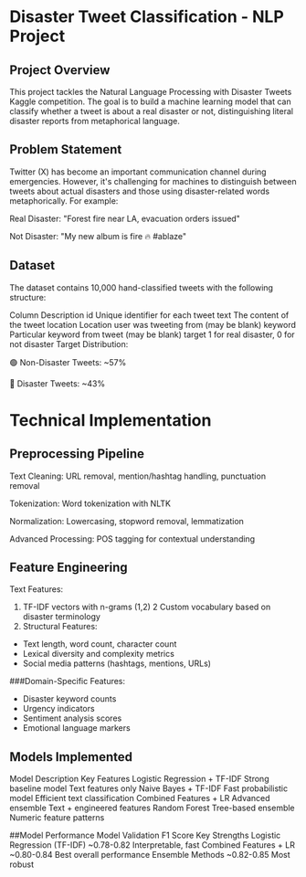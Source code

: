 
# Disaster Tweet Classification - NLP Project
## Project Overview
This project tackles the Natural Language Processing with Disaster Tweets Kaggle competition. The goal is to build a machine learning model that can classify whether a tweet is about a real disaster or not, distinguishing literal disaster reports from metaphorical language.

## Problem Statement
Twitter (X) has become an important communication channel during emergencies. However, it's challenging for machines to distinguish between tweets about actual disasters and those using disaster-related words metaphorically. For example:

Real Disaster: "Forest fire near LA, evacuation orders issued"

Not Disaster: "My new album is fire 🔥 #ablaze"

## Dataset
The dataset contains 10,000 hand-classified tweets with the following structure:

Column	Description
id	Unique identifier for each tweet
text	The content of the tweet
location	Location user was tweeting from (may be blank)
keyword	Particular keyword from tweet (may be blank)
target	1 for real disaster, 0 for not disaster
Target Distribution:

🟢 Non-Disaster Tweets: ~57%

🔴 Disaster Tweets: ~43%

# Technical Implementation
## Preprocessing Pipeline
Text Cleaning: URL removal, mention/hashtag handling, punctuation removal

Tokenization: Word tokenization with NLTK

Normalization: Lowercasing, stopword removal, lemmatization

Advanced Processing: POS tagging for contextual understanding

## Feature Engineering
Text Features:

1. TF-IDF vectors with n-grams (1,2)
2 Custom vocabulary based on disaster terminology
3. Structural Features:

- Text length, word count, character count
- Lexical diversity and complexity metrics
- Social media patterns (hashtags, mentions, URLs)

###Domain-Specific Features:
- Disaster keyword counts
- Urgency indicators
- Sentiment analysis scores
- Emotional language markers

## Models Implemented
Model	Description	Key Features
Logistic Regression + TF-IDF	Strong baseline model	Text features only
Naive Bayes + TF-IDF	Fast probabilistic model	Efficient text classification
Combined Features + LR	Advanced ensemble	Text + engineered features
Random Forest	Tree-based ensemble	Numeric feature patterns

 ##Model Performance
Model	Validation F1 Score	Key Strengths
Logistic Regression (TF-IDF)	~0.78-0.82	Interpretable, fast
Combined Features + LR	~0.80-0.84	Best overall performance
Ensemble Methods	~0.82-0.85	Most robust

